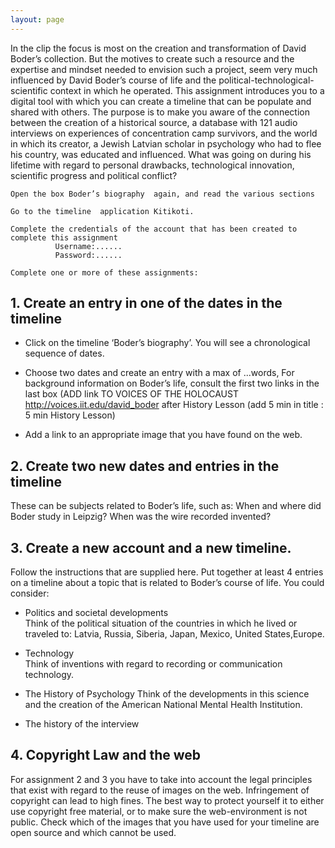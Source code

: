 ```yaml
---
layout: page
---
```


In the clip the focus is most on the creation and transformation of David Boder’s collection. But the motives to create such a resource and the expertise and mindset needed to envision such a project, seem very much influenced by David Boder’s  course of life and the political-technological- scientific context in which he operated. This assignment introduces you to a digital tool with which you can create a timeline that can be populate and shared with others. The purpose is to make you aware of the connection between the creation of a historical source, a database with 121 audio interviews on  experiences of concentration camp survivors, and the world in which its creator,  a Jewish Latvian scholar in psychology who had to flee his country, was educated and influenced. 
What was going on during his lifetime with regard to personal drawbacks, technological innovation, scientific progress and  political conflict? 

<!-- more -->

    Open the box Boder’s biography  again, and read the various sections 

    Go to the timeline  application Kitikoti.  

    Complete the credentials of the account that has been created to complete this assignment
              Username:......
              Password:......
    
    Complete one or more of these assignments:

## 1. Create an entry in one of the dates in the timeline

- Click on the timeline ‘Boder’s biography’. 
    You will see a chronological sequence of dates.
              
- Choose two dates and create an entry with a max of ...words, 
    For background information on Boder’s life, consult the first two links in the last box (ADD link  TO VOICES OF THE HOLOCAUST     http://voices.iit.edu/david_boder after History Lesson (add 5 min in title : 5 min History Lesson)

- Add a link to an appropriate image that you have found on the web.

## 2. Create two new dates and entries in the timeline 

These can be subjects related to Boder’s life, such as: When and  where did Boder study in Leipzig? When was the wire recorded invented?

## 3.   Create a new account and a new timeline.                           
Follow the instructions that are supplied here. 
Put together at least 4 entries on a timeline about a topic  that is related to Boder’s course of life.
You could consider: 

- Politics and societal developments  
    Think of the political situation of the countries in which he lived or traveled to: Latvia, Russia, Siberia, Japan, Mexico, United  States,Europe. 

- Technology  
    Think of  inventions with regard to recording or communication technology. 

- The History of Psychology 
    Think of the developments in this science and the creation of the American National Mental Health Institution.

- The history of the interview

 
## 4. Copyright Law and the web 
For assignment 2 and 3 you have to take into account the legal principles that exist with regard to the reuse of images on the web.  Infringement of copyright can lead to high fines. The best way to
protect yourself it to either use copyright free material, or to make sure the web-environment is not public.
Check which of the images that you have used for your timeline are open source and which cannot be used.                       
